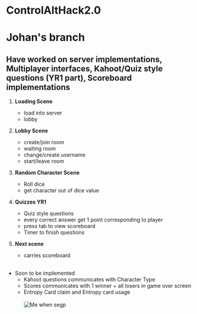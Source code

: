 # ControlAltHack2.0
# Johan's branch
## Have worked on server implementations, Multiplayer interfaces, Kahoot/Quiz style questions (YR1 part), Scoreboard implementations

1. **Loading Scene**
   - load into server
   - lobby

2. **Lobby Scene**
   - create/join room
   - waiting room
   - change/create username
   - start/leave room

3. **Random Character Scene** 
   - Roll dice
   - get character out of dice value

4. **Quizzes YR1** 
   - Quiz style questions
   - every correct answer get 1 point corresponding to player
   - press tab to view scoreboard
   - Timer to finish questions

5. **Next scene**
   - carries scoreboard
<br /><br />  
- Soon to be implemented
   - Kahoot questions communicates with Character Type
   - Scores communicates with 1 winner + all losers in game over screen
   - Entropy Card claim and Entropy card usage
<br /><br />
![Me when segp](https://media.tenor.com/YFH8r7l0IX0AAAAd/walter-white-falling.gif)

